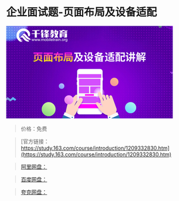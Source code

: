 # 企业面试题-页面布局及设备适配

![img](../../../assets/study163/free/8b5b63e0b5874ca886251ddf7d86fb13.jpg)

> 价格：免费

> [官方链接：https://study.163.com/course/introduction/1209332830.htm](https://study.163.com/course/introduction/1209332830.htm)

> [阿里网盘：]()

> [百度网盘：]()

> [夸克网盘：]()

